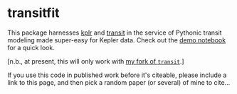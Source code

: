 # transitfit

This package harnesses [kplr](github.com/dfm/kplr) and [transit](github.com/dfm/transit) in the service of Pythonic transit modeling made super-easy for Kepler data.  Check out the [demo notebook](https://github.com/timothydmorton/transit-fitting/blob/master/notebooks/demo.ipynb) for a quick look.  

[n.b., at present, this will only work with [my fork of `transit`](github.com/timothydmorton/transit).]

If you use this code in published work before it's citeable, please include a link to this page, and then pick a random paper (or several) of mine to cite...
